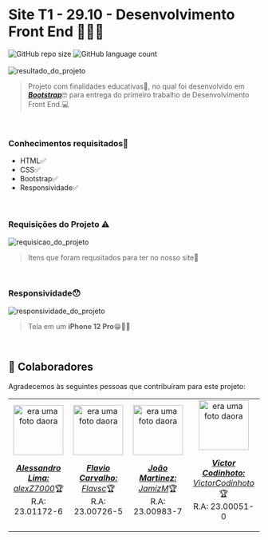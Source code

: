 # Site T1 - 29.10 - Desenvolvimento Front End 🧑🏼‍💻
![GitHub repo size](https://img.shields.io/github/repo-size/JamizM/SiteMaua?style=for-the-badge)
![GitHub language count](https://img.shields.io/github/languages/count/JamizM/SiteMaua?style=for-the-badge)
<br><br>
<img src="https://github.com/JamizM/SiteMaua/assets/78627928/7c5aef39-fddc-4fe8-94c0-d79a2e91df4c" alt="resultado_do_projeto"/>
>Projeto com finalidades educativas📖, no qual foi desenvolvido em <a href="https://getbootstrap.com/"><strong><i>Bootstrap</i></strong></a>🤓 para entrega do primeiro trabalho de Desenvolvimento Front End.💻
>
<br>
<h3>Conhecimentos requisitados🧠</h3>
<ul>
  <li>HTML✅</li>
  <li>CSS✅</li>
  <li>Bootstrap✅</li>
  <li>Responsividade✅</li>
</ul>
<br>
<h3>Requisições do Projeto ⚠️</h3>

<img src="https://github.com/JamizM/SiteMaua/assets/78627928/8f87bb9b-aafa-4b24-9503-d94bd1fec542" alt="requisicao_do_projeto"/> <br>
>Itens que foram requsitados para ter no nosso site📜
>
<br>
<h3>Responsividade😯</h3>

<img src="https://github.com/JamizM/SiteMaua/assets/78627928/fa9e521c-d1df-4b8e-8c4f-7cd7aa4ffebb" alt="responsividade_do_projeto"/> <br>
>Tela em um <strong>iPhone 12 Pro</strong>😁🤳🏼
>
<br>

## 🤝 Colaboradores
Agradecemos às seguintes pessoas que contribuíram para este projeto:
<table>
  <tr>
    <td align="center">
      <a href="#">
        <img src="https://avatars.githubusercontent.com/u/78627928?v=4" width="100px;" alt="era uma foto daora"/><br>
        <sub>
          <p><b><i>Alessandro Lima:</i></b> <a href="https://github.com/alexZ7000"><i>alexZ7000</i></a>🏆<br>R.A: 23.01172-6</p>
        </sub>
      </a>
    </td>
      <td align="center">
      <a href="#">
        <img src="https://avatars.githubusercontent.com/u/124106382?v=4" width="100px;" alt="era uma foto daora"/><br>
        <sub>
          <p><b><i>Flavio Carvalho:</i></b> <a href="https://github.com/Flavsc"><i>Flavsc</i></a>🏆<br>R.A: 23.00726-5</p>
        </sub>
      </a>
    </td>
        <td align="center">
      <a href="#">
        <img src="https://avatars.githubusercontent.com/u/133376282?v=4" width="100px;" alt="era uma foto daora"/><br>
        <sub>
          <p><b><i>João Martinez:</i></b> <a href="https://github.com/JamizM"><i>JamizM</i></a>🏆<br>R.A: 23.00983-7</p>
        </sub>
      </a>
    </td>
    <td align="center">
      <a href="#">
        <img src="https://avatars.githubusercontent.com/u/133376215?v=4" width="100px;" alt="era uma foto daora"/><br>
        <sub>
          <p><b><i>Victor Codinhoto:</i></b> <a href="https://github.com/VictorCodinhoto"><i>VictorCodinhoto</i></a>🏆<br>R.A: 23.00051-0</p>
        </sub>
      </a>
    </td>
  </tr>
</table>

